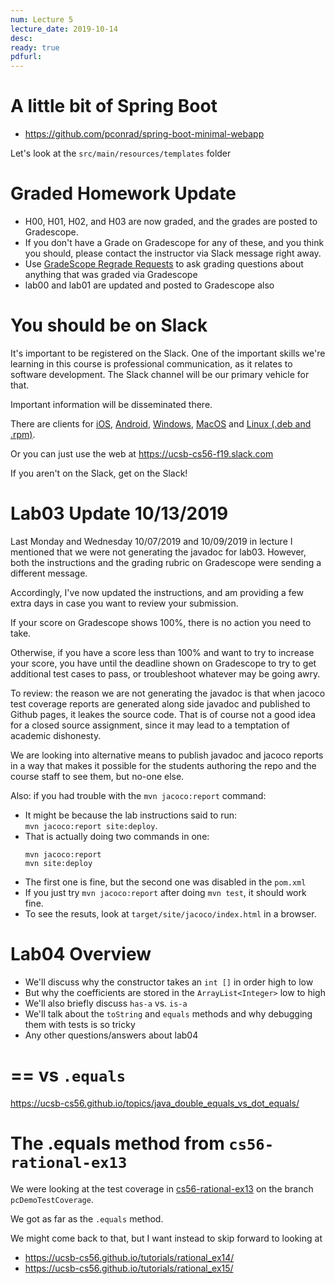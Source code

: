 ```yaml
---
num: Lecture 5
lecture_date: 2019-10-14
desc:
ready: true
pdfurl:
---
```


# A little bit of Spring Boot

* <https://github.com/pconrad/spring-boot-minimal-webapp>

Let's look at the `src/main/resources/templates` folder

# Graded Homework Update

* H00, H01, H02, and H03 are now graded, and the grades are posted to Gradescope.
* If you don't have a Grade on Gradescope for any of these, and you think you should, please contact the instructor
  via Slack message right away.
* Use [GradeScope Regrade Requests](https://ucsb-cs56.github.io/topics/gradescope_regrade_requests/) to ask grading questions about anything that was graded via Gradescope   
* lab00 and lab01 are updated and posted to Gradescope also
    

  
# You should be on Slack

It's important to be registered on the Slack.  One of the important skills we're learning in this course is professional communication, as it relates to software development.  The Slack channel will be our primary vehicle for that.

Important information will be disseminated there.   

There are clients for [iOS](https://slack.com/downloads/ios), [Android](https://slack.com/downloads/android), [Windows](https://slack.com/downloads/windows), [MacOS](https://slack.com/downloads/mac) and [Linux (.deb and .rpm)](https://slack.com/downloads/linux).

Or you can just use the web at <https://ucsb-cs56-f19.slack.com>

If you aren't on the Slack, get on the Slack!


# Lab03 Update 10/13/2019 

Last Monday and Wednesday 10/07/2019 and 10/09/2019 in lecture I mentioned that we were
not generating the javadoc for lab03.  However, both the instructions and the grading
rubric on Gradescope were sending a different message.

Accordingly, I've now updated the instructions, and am providing a few extra days
in case you want to review your submission.

If your score on Gradescope shows 100%, there is no action you need to take.

Otherwise, if you have a score less than 100% and want to try to increase your score,
you have until the deadline shown on Gradescope to try to get additional test
cases to pass, or troubleshoot whatever may be going awry.

To review: the reason we are not generating the javadoc is that when jacoco test
coverage reports are generated along side javadoc and published to Github pages,
it leakes the source code.  That is of course not a good idea for a closed source
assignment, since it may lead to a temptation of academic dishonesty.

We are looking into alternative means to publish javadoc and jacoco reports in a way
that makes it possible for the students authoring the repo and the course staff to
see them, but no-one else.

Also: if you had trouble with the `mvn jacoco:report` command:
* It might be because the lab instructions said to run:<br>
  `mvn jacoco:report site:deploy`.
* That is actually doing two commands in one:
  ```
  mvn jacoco:report
  mvn site:deploy
  ```
* The first one is fine, but the second one was disabled in the `pom.xml`
* If you just try `mvn jacoco:report` after doing `mvn test`, it should work fine.
* To see the resuts, look at `target/site/jacoco/index.html` in a browser.

# Lab04 Overview

* We'll discuss why the constructor takes an `int []` in order high to low
* But why the coefficients are stored in the `ArrayList<Integer>` low to high
* We'll also briefly discuss `has-a` vs. `is-a`
* We'll talk about the `toString` and `equals` methods and why debugging them with tests is so tricky
* Any other questions/answers about lab04

# == vs `.equals`

<https://ucsb-cs56.github.io/topics/java_double_equals_vs_dot_equals/>

# The .equals method from `cs56-rational-ex13`

We were looking at the test coverage in [cs56-rational-ex13](https://github.com/ucsb-cs56-pconrad/cs56-rational-ex13) on the branch `pcDemoTestCoverage`.

We got as far as the `.equals` method.

We might come back to that, but I want instead to skip forward to looking at 
* <https://ucsb-cs56.github.io/tutorials/rational_ex14/>
* <https://ucsb-cs56.github.io/tutorials/rational_ex15/>



